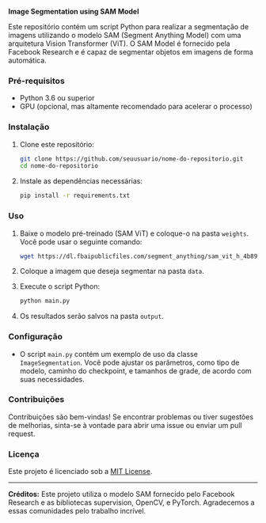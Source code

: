 **Image Segmentation using SAM Model**

Este repositório contém um script Python para realizar a segmentação de imagens utilizando o modelo SAM (Segment Anything Model) com uma arquitetura Vision Transformer (ViT). O SAM Model é fornecido pela Facebook Research e é capaz de segmentar objetos em imagens de forma automática.

### Pré-requisitos
- Python 3.6 ou superior
- GPU (opcional, mas altamente recomendado para acelerar o processo)

### Instalação
1. Clone este repositório:
   ```bash
   git clone https://github.com/seuusuario/nome-do-repositorio.git
   cd nome-do-repositorio
   ```

2. Instale as dependências necessárias:
   ```bash
   pip install -r requirements.txt
   ```

### Uso
1. Baixe o modelo pré-treinado (SAM ViT) e coloque-o na pasta `weights`. Você pode usar o seguinte comando:
   ```bash
   wget https://dl.fbaipublicfiles.com/segment_anything/sam_vit_h_4b8939.pth -P weights/
   ```

2. Coloque a imagem que deseja segmentar na pasta `data`.

3. Execute o script Python:
   ```bash
   python main.py
   ```

4. Os resultados serão salvos na pasta `output`.

### Configuração
- O script `main.py` contém um exemplo de uso da classe `ImageSegmentation`. Você pode ajustar os parâmetros, como tipo de modelo, caminho do checkpoint, e tamanhos de grade, de acordo com suas necessidades.

### Contribuições
Contribuições são bem-vindas! Se encontrar problemas ou tiver sugestões de melhorias, sinta-se à vontade para abrir uma issue ou enviar um pull request.

### Licença
Este projeto é licenciado sob a [MIT License](LICENSE).

---

**Créditos:**
Este projeto utiliza o modelo SAM fornecido pelo Facebook Research e as bibliotecas supervision, OpenCV, e PyTorch. Agradecemos a essas comunidades pelo trabalho incrível.
